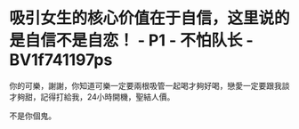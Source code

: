 # 吸引女生的核心价值在于自信，这里说的是自信不是自恋！ - P1 - 不怕队长 - BV1f741197ps

你的可樂，謝謝，你知道可樂一定要兩根吸管一起喝才夠好喝，戀愛一定要跟我談才夠甜，記得打給我，24小時開機，聖結人價。

不是你個鬼。